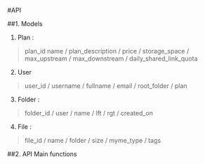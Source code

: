 #API 

##1.  Models

1. Plan : 
>plan_id
name
/ plan_description
/ price
/ storage_space
/ max_upstream
/ max_downstream
/ daily_shared_link_quota

2.  User
>user_id
/ username
/ fullname
/ email
/ root_folder
/ plan

3.  Folder : 
>folder_id
/ user
/ name
/ lft
/ rgt
/ created_on

4.  File : 
>file_id
/ name
/ folder
/ size
/ myme_type
/ tags


##2.	API Main functions
